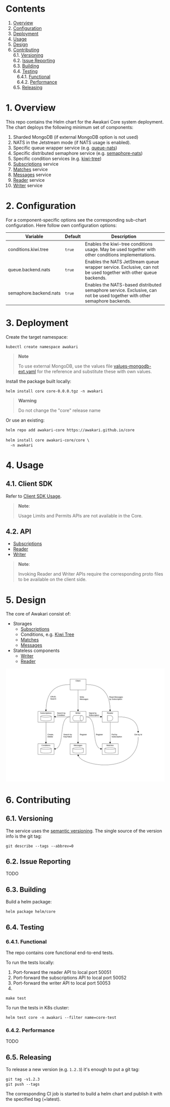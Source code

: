 # Contents

1. [Overview](#1-overview)<br/>
2. [Configuration](#2-configuration)<br/>
3. [Deployment](#3-deployment)<br/>
4. [Usage](#4-usage)<br/>
5. [Design](#5-design)<br/>
6. [Contributing](#6-contributing)<br/>
   6.1. [Versioning](#61-versioning)<br/>
   6.2. [Issue Reporting](#62-issue-reporting)<br/>
   6.3. [Building](#63-building)<br/>
   6.4. [Testing](#64-testing)<br/>
   &nbsp;&nbsp;&nbsp;6.4.1. [Functional](#641-functional)<br/>
   &nbsp;&nbsp;&nbsp;6.4.2. [Performance](#642-performance)<br/>
   6.5. [Releasing](#65-releasing)<br/>


# 1. Overview

This repo contains the Helm chart for the Awakari Core system deployment.
The chart deploys the following minimum set of components:
1. Sharded MongoDB (if external MongoDB option is not used)
2. NATS in the Jetstream mode (if NATS usage is enabled).
3. Specific queue wrapper service (e.g. [queue-nats](https://github.com/awakari/queue-nats))
4. Specific distributed semaphore service (e.g. [semaphore-nats](https://github.com/awakari/semaphore-nats))
5. Specific condition services (e.g. [kiwi-tree](https://github.com/awakari/kiwi-tree))
6. [Subscriptions](https://github.com/awakari/subscriptions) service
7. [Matches](https://github.com/awakari/matches) service
8. [Messages](https://github.com/awakari/messages) service
9. [Reader](https://github.com/awakari/reader) service
10. [Writer](https://github.com/awakari/writer) service

# 2. Configuration

For a component-specific options see the corresponding sub-chart configuration. Here follow own configuration options: 

| Variable               | Default | Description                                                                                                              |
|------------------------|---------|--------------------------------------------------------------------------------------------------------------------------|
| conditions.kiwi.tree   | `true`  | Enables the kiwi-tree conditions usage. May be used together with other conditions implementations.                      | 
| queue.backend.nats     | `true`  | Enables the NATS JetStream queue wrapper service. Exclusive, can not be used together with other queue backends.         |
| semaphore.backend.nats | `true`  | Enables the NATS-based distributed semaphore service. Exclusive, can not be used together with other semaphore backends. |

# 3. Deployment

Create the target namespace:
```shell
kubectl create namespace awakari
```

> **Note**
> 
> To use external MongoDB, use the values file [values-mongodb-ext.yaml](helm/core/values-mongodb-ext.yaml) for the
> reference and substitute these with own values.

Install the package built locally:
```shell
helm install core core-0.0.0.tgz -n awakari
```

> **Warning**
> 
> Do not change the "core" release name

Or use an existing:
```shell
helm repo add awakari-core https://awakari.github.io/core

helm install core awakari-core/core \
  -n awakari
```

# 4. Usage

## 4.1. Client SDK

Refer to [Client SDK Usage](https://github.com/awakari/client-sdk-go#3-usage).

> **Note**:
>
> Usage Limits and Permits APIs are not available in the Core.

## 4.2. API

* [Subscriptions](https://github.com/awakari/subscriptions#4-usage)
* [Reader](https://github.com/awakari/reader#4-usage)
* [Writer](https://github.com/awakari/writer#4-usage)

> **Note**:
>
> Invoking Reader and Writer APIs require the corresponding proto files to be available on the client side.


# 5. Design

The core of Awakari consist of:
* Storages
  * [Subscriptions](https://github.com/awakari/subscriptions)
  * Conditions, e.g. [Kiwi Tree](https://github.com/awakari/kiwi-tree)
  * [Matches](https://github.com/awakari/matches)
  * [Messages](https://github.com/awakari/messages)
* Stateless components
  * [Writer](https://github.com/awakari/writer)
  * [Reader](https://github.com/awakari/reader)


![components](doc/components-core.png)

# 6. Contributing

## 6.1. Versioning

The service uses the [semantic versioning](http://semver.org/).
The single source of the version info is the git tag:
```shell
git describe --tags --abbrev=0
```

## 6.2. Issue Reporting

TODO

## 6.3. Building

Build a helm package:
```shell
helm package helm/core
```

## 6.4. Testing

### 6.4.1. Functional

The repo contains core functional end-to-end tests.

To run the tests locally:

1. Port-forward the reader API to local port 50051
2. Port-forward the subscriptions API to local port 50052
3. Port-forward the writer API to local port 50053
4. 
```shell 
make test
```

To run the tests in K8s cluster:
```shell
helm test core -n awakari --filter name=core-test
```

### 6.4.2. Performance

TODO

## 6.5. Releasing

To release a new version (e.g. `1.2.3`) it's enough to put a git tag:
```shell
git tag -v1.2.3
git push --tags
```

The corresponding CI job is started to build a helm chart and publish it with the specified tag (+latest).
